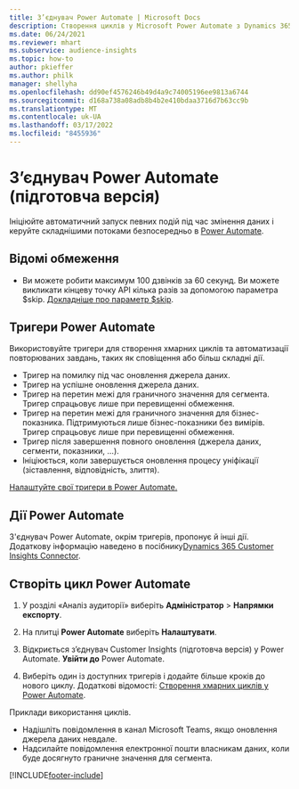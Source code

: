 ```yaml
---
title: З’єднувач Power Automate | Microsoft Docs
description: Створення циклів у Microsoft Power Automate з Dynamics 365 Customer Insights.
ms.date: 06/24/2021
ms.reviewer: mhart
ms.subservice: audience-insights
ms.topic: how-to
author: pkieffer
ms.author: philk
manager: shellyha
ms.openlocfilehash: dd90ef4576246b49d4a9c74005196ee9813a6744
ms.sourcegitcommit: d168a738a08adb8b4b2e410bdaa3716d7b63cc9b
ms.translationtype: MT
ms.contentlocale: uk-UA
ms.lasthandoff: 03/17/2022
ms.locfileid: "8455936"
---
```

# <a name="power-automate-connector-preview"></a>З’єднувач Power Automate (підготовча версія)

Ініціюйте автоматичний запуск певних подій під час змінення даних і керуйте складнішими потоками безпосередньо в [Power Automate](https://flow.microsoft.com/).

## <a name="known-limitations"></a>Відомі обмеження

- Ви можете робити максимум 100 дзвінків за 60 секунд. Ви можете викликати кінцеву точку API кілька разів за допомогою параметра $skip. [Докладніше про параметр $skip](/connectors/customerinsights/#get-items-from-an-entity).

## <a name="power-automate-triggers"></a>Тригери Power Automate

Використовуйте тригери для створення хмарних циклів та автоматизації повторюваних завдань, таких як сповіщення або більш складні дії. 

- Тригер на помилку під час оновлення джерела даних. 
- Тригер на успішне оновлення джерела даних.
- Тригер на перетин межі для граничного значення для сегмента. Тригер спрацьовує лише при перевищенні обмеження.
- Тригер на перетин межі для граничного значення для бізнес-показника. Підтримуються лише бізнес-показники без вимірів. Тригер спрацьовує лише при перевищенні обмеження.
- Тригер після завершення повного оновлення (джерела даних, сегменти, показники, ...).
- Ініціюється, коли завершується оновлення процесу уніфікації (зіставлення, відповідність, злиття).

[Налаштуйте свої тригери в Power Automate.](https://flow.microsoft.com/connectors/shared_customerinsights/dynamics-365-customer-insights-connector/)

## <a name="power-automate-actions"></a>Дії Power Automate

З'єднувач Power Automate, окрім тригерів, пропонує й інші дії. Додаткову інформацію наведено в посібнику[Dynamics 365 Customer Insights Connector](/connectors/customerinsights/).

## <a name="create-a-power-automate-flow"></a>Створіть цикл Power Automate

1. У розділі «Аналіз аудиторії» виберіть **Адміністратор** > **Напрямки експорту**.

1. На плитці **Power Automate** виберіть **Налаштувати**.

1. Відкриється з’єднувач Customer Insights (підготовча версія) у Power Automate. **Увійти до** Power Automate.

1. Виберіть один із доступних тригерів і додайте більше кроків до нового циклу. Додаткові відомості: [Створення хмарних циклів у Power Automate](/power-automate/get-started-logic-flow).

Приклади використання циклів. 
- Надішліть повідомлення в канал Microsoft Teams, якщо оновлення джерела даних невдале. 
- Надсилайте повідомлення електронної пошти власникам даних, коли буде досягнуто граничне значення для сегмента.



[!INCLUDE[footer-include](../includes/footer-banner.md)]
